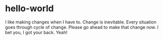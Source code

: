 # hello-world

I like making changes when I have to. Change is inevitable. Every situation goes through cycle of change. Please go ahead to make that change now. I bet you, I got your back. Yeah!
